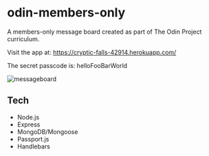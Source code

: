 # odin-members-only

A members-only message board created as part of The Odin Project curriculum.

Visit the app at: https://cryptic-falls-42914.herokuapp.com/

The secret passcode is: helloFooBarWorld

![messageboard](https://user-images.githubusercontent.com/76662370/140470556-d96a637b-481c-44b0-9482-441845f593da.gif)

## Tech

- Node.js
- Express
- MongoDB/Mongoose
- Passport.js
- Handlebars
